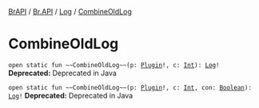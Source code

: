 [BrAPI](../../index.md) / [Br.API](../index.md) / [Log](index.md) / [CombineOldLog](./-combine-old-log.md)

# CombineOldLog

`open static fun ~~CombineOldLog~~(p: `[`Plugin`](https://hub.spigotmc.org/javadocs/spigot/org/bukkit/plugin/Plugin.html)`!, c: `[`Int`](https://kotlinlang.org/api/latest/jvm/stdlib/kotlin/-int/index.html)`): `[`Log`](index.md)`!`
**Deprecated:** Deprecated in Java


`open static fun ~~CombineOldLog~~(p: `[`Plugin`](https://hub.spigotmc.org/javadocs/spigot/org/bukkit/plugin/Plugin.html)`!, c: `[`Int`](https://kotlinlang.org/api/latest/jvm/stdlib/kotlin/-int/index.html)`, con: `[`Boolean`](https://kotlinlang.org/api/latest/jvm/stdlib/kotlin/-boolean/index.html)`): `[`Log`](index.md)`!`
**Deprecated:** Deprecated in Java

